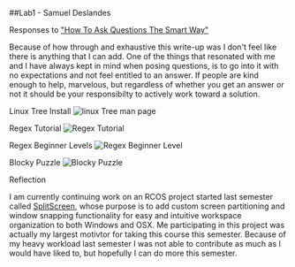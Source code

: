 ##Lab1 - Samuel Deslandes


Responses to ["How To Ask Questions The Smart Way"](http://www.catb.org/esr/faqs/smart-questions.html)

Because of how through and exhaustive this write-up was I don't feel like there is anything that I can add. One of the things that resonated with me and I have always kept in mind when posing questions, is to go into it with no expectations and not feel entitled to an answer. If people are kind enough to help, marvelous, but regardless of whether you get an answer or not it should be your responsibilty to actively work toward a solution.

Linux Tree Install
![linux Tree man page](http://i.imgur.com/vNgh997.png)

Regex Tutorial
![Regex Tutorial](http://puu.sh/mVGxG/b5fc3449f3.png)

Regex Beginner Levels
![Regex Beginner Level](http://puu.sh/mVFB1/8f7ae81d46.png)

Blocky Puzzle
![Blocky Puzzle](http://puu.sh/mVHtc/385cf6dc2d.png)

Reflection

I am currently continuing work on an RCOS project started last semester called [SplitScreen](https://github.com/tassiahmed/SplitScreen), whose purpose is to add custom screen partitioning and window snapping functionality for easy and intuitive workspace organization to both Windows and OSX. Me participating in this project was actually my largest motivtor for taking this course this semester. Because of my heavy workload last semester I was not able to contribute as much as I would have liked to, but hopefully I can do more this semester. 
